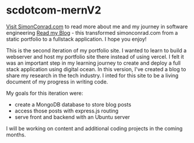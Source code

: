 # scdotcom-mernV2

[Visit SimonConrad.com](https://simonconrad.com) to read more about me and my journey in software engineering
[Read my Blog](https://simonconrad.com/blog) - this transformed simonconrad.com from a static portfolio to a fullstack application. I hope you enjoy!

This is the second iteration of my portfolio site. I wanted to learn to build a webserver and host my portfolio site there instead of using vercel. I felt it was an important step in my learning journey to create and deploy a full stack application using digital ocean. In this version, I've created a blog to share my research in the tech industry. I inted for this site to be a living document of my progress in writing code.

My goals for this iteration were:

- create a MongoDB database to store blog posts
- access those posts with express.js routing
- serve front and backend with an Ubuntu server

I will be working on content and additional coding projects in the coming months.
